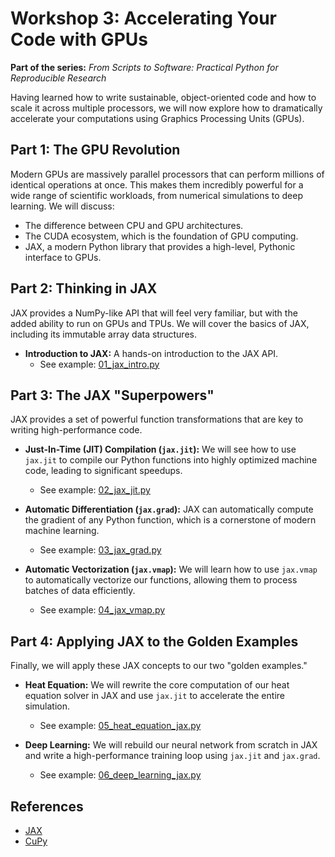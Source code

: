 # Workshop 3: Accelerating Your Code with GPUs

**Part of the series:** *From Scripts to Software: Practical Python for Reproducible Research*

Having learned how to write sustainable, object-oriented code and how to scale it across multiple processors, we will now explore how to dramatically accelerate your computations using Graphics Processing Units (GPUs).

## Part 1: The GPU Revolution

Modern GPUs are massively parallel processors that can perform millions of identical operations at once. This makes them incredibly powerful for a wide range of scientific workloads, from numerical simulations to deep learning. We will discuss:
*   The difference between CPU and GPU architectures.
*   The CUDA ecosystem, which is the foundation of GPU computing.
*   JAX, a modern Python library that provides a high-level, Pythonic interface to GPUs.

## Part 2: Thinking in JAX

JAX provides a NumPy-like API that will feel very familiar, but with the added ability to run on GPUs and TPUs. We will cover the basics of JAX, including its immutable array data structures.

*   **Introduction to JAX:** A hands-on introduction to the JAX API.
    *   See example: [01_jax_intro.py](workshop-3-examples/01_jax_intro.py)

## Part 3: The JAX "Superpowers"

JAX provides a set of powerful function transformations that are key to writing high-performance code.

*   **Just-In-Time (JIT) Compilation (`jax.jit`):** We will see how to use `jax.jit` to compile our Python functions into highly optimized machine code, leading to significant speedups.
    *   See example: [02_jax_jit.py](workshop-3-examples/02_jax_jit.py)

*   **Automatic Differentiation (`jax.grad`):** JAX can automatically compute the gradient of any Python function, which is a cornerstone of modern machine learning.
    *   See example: [03_jax_grad.py](workshop-3-examples/03_jax_grad.py)

*   **Automatic Vectorization (`jax.vmap`):** We will learn how to use `jax.vmap` to automatically vectorize our functions, allowing them to process batches of data efficiently.
    *   See example: [04_jax_vmap.py](workshop-3-examples/04_jax_vmap.py)

## Part 4: Applying JAX to the Golden Examples

Finally, we will apply these JAX concepts to our two "golden examples."

*   **Heat Equation:** We will rewrite the core computation of our heat equation solver in JAX and use `jax.jit` to accelerate the entire simulation.
    *   See example: [05_heat_equation_jax.py](workshop-3-examples/05_heat_equation_jax.py)

*   **Deep Learning:** We will rebuild our neural network from scratch in JAX and write a high-performance training loop using `jax.jit` and `jax.grad`.
    *   See example: [06_deep_learning_jax.py](workshop-3-examples/06_deep_learning_jax.py)

## References

- [JAX](https://docs.jax.dev/en/latest/)
- [CuPy](https://docs.cupy.dev/en/stable/)
